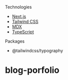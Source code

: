 Technologies

- [Next.js](https://nextjs.org/)
- [Tailwind CSS](https://tailwindcss.com/)
- [MDX](https://mdxjs.com/)
- [TypeScript](https://www.typescriptlang.org/)

Packages

- @tailwindcss/typography
# blog-porfolio

